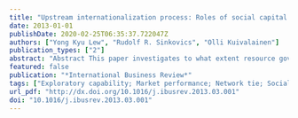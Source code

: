 ```yaml
---
title: "Upstream internationalization process: Roles of social capital in creating exploratory capability and market performance"
date: 2013-01-01
publishDate: 2020-02-25T06:35:37.722047Z
authors: ["Yong Kyu Lew", "Rudolf R. Sinkovics", "Olli Kuivalainen"]
publication_types: ["2"]
abstract: "Abstract This paper investigates to what extent resource governance of international ventures affects dynamic capability and market performance in the high-tech firms’ internationalization process. We examine the non-equity-based international network collaborations of high-tech firms as forms of strategic resource seeking within the internationalization process. Within the context of upstream technology collaborations by international software and hardware firms, this paper proposes and empirically examines the impact of resource governance mechanisms (i.e. trust-building and behavioral monitoring) on the exploratory capabilities of firms. The findings indicate that building trust in the internationalization process of network ventures contributes to the firm-level exploratory capabilities and, in turn, market performance. Furthermore, this paper tests the moderating effects of structural capital on the capability–performance relationship. The relationship is stronger when network relationships existed before the inception of the international technology alliance. We also find a negative moderating effect from the existence of an actual alliance and from network duration on the relationship between exploratory capability and market performance. To this end, the longevity of the alliance may not always be something firms should aim for. The paper highlights the criticality of relational and structural capital in the internationalization process and the importance of exploratory capability for creating radical innovation in high-tech industries."
featured: false
publication: "*International Business Review*"
tags: ["Exploratory capability; Market performance; Network tie; Social capital; Trust; Upstream internationalization"]
url_pdf: "http://dx.doi.org/10.1016/j.ibusrev.2013.03.001"
doi: "10.1016/j.ibusrev.2013.03.001"
---
```


